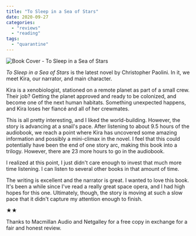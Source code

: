 ```yaml
---
title: "To Sleep in a Sea of Stars"
date: 2020-09-27
categories: 
  - "reviews"
  - "reading"
tags: 
  - "quarantine"
---
```


![Book Cover - To Sleep in a Sea of Stars](images/cover200739-medium.png)

_To Sleep in a Sea of Stars_ is the latest novel by Christopher Paolini. In it, we meet Kira, our narrator, and main character.

Kira is a xenobiologist, stationed on a remote planet as part of a small crew. Their job? Getting the planet approved and ready to be colonized, and become one of the next human habitats. Something unexpected happens, and Kira loses her fiancé and all of her crewmates.

This is all pretty interesting, and I liked the world-building. However, the story is advancing at a snail's pace. After listening to about 9.5 hours of the audiobook, we reach a point where Kira has uncovered some amazing information and possibly a mini-climax in the novel. I feel that this could potentially have been the end of one story arc, making this book into a trilogy. However, there are 23 more hours to go in the audiobook.

I realized at this point, I just didn't care enough to invest that much more time listening. I can listen to several other books in that amount of time.

The writing is excellent and the narrator is great. I wanted to love this book. It's been a while since I've read a really great space opera, and I had high hopes for this one. Ultimately, though, the story is moving at such a slow pace that it didn't capture my attention enough to finish.

★★

Thanks to Macmillan Audio and Netgalley for a free copy in exchange for a fair and honest review.
